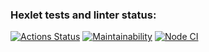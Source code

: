 ### Hexlet tests and linter status:

[![Actions Status](https://github.com/buruhin/frontend-project-lvl1/workflows/hexlet-check/badge.svg)](https://github.com/buruhin/frontend-project-lvl1/actions)
[![Maintainability](https://api.codeclimate.com/v1/badges/a99a88d28ad37a79dbf6/maintainability)](https://codeclimate.com/github/codeclimate/codeclimate/maintainability)
[![Node CI](https://github.com/buruhin/frontend-project-lvl1/workflows/node-ci/badge.svg)](https://github.com/buruhin/frontend-project-lvl1/actions)